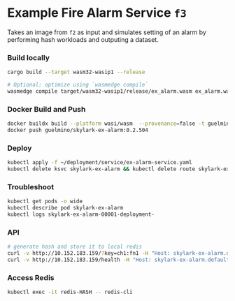# Example Fire Alarm Service `f3`
Takes an image from `f2` as input and simulates setting of an alarm by performing hash workloads and outputing a dataset.

### Build locally
```bash
cargo build --target wasm32-wasip1 --release

# Optional: optimize using `wasmedge compile`
wasmedge compile target/wasm32-wasip1/release/ex_alarm.wasm ex_alarm.wasm
```
### Docker Build and Push
```bash
docker buildx build --platform wasi/wasm  --provenance=false -t guelmino/skylark-ex-alarm:0.2.504 .
docker push guelmino/skylark-ex-alarm:0.2.504
```
### Deploy
```bash
kubectl apply -f ~/deployment/service/ex-alarm-service.yaml
kubectl delete ksvc skylark-ex-alarm && kubectl delete route skylark-ex-alarm && kubectl delete configuration skylark-ex-alarm && kubectl delete svc skylark-ex-alarm
```
### Troubleshoot
```bash
kubectl get pods -o wide
kubectl describe pod skylark-ex-alarm
kubectl logs skylark-ex-alarm-00001-deployment-
```

### API
```bash
# generate hash and store it to local redis
curl -v http://10.152.183.159/?key=ch1:fn1 -H "Host: skylark-ex-alarm.default.svc.cluster.local"
curl -v http://10.152.183.159/health -H "Host: skylark-ex-alarm.default.svc.cluster.local"
```
### Access Redis
```bash
kubectl exec -it redis-HASH -- redis-cli
```


